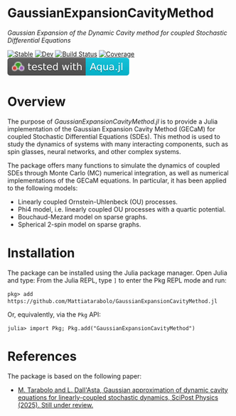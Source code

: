 # GaussianExpansionCavityMethod

*Gaussian Expansion of the Dynamic Cavity method for coupled Stochastic Differential Equations*

[![Stable](https://img.shields.io/badge/docs-stable-blue.svg)](https://Mattiatarabolo.github.io/GaussianExpansionCavityMethod.jl/stable/)
[![Dev](https://img.shields.io/badge/docs-dev-blue.svg)](https://Mattiatarabolo.github.io/GaussianExpansionCavityMethod.jl/dev/)
[![Build Status](https://github.com/Mattiatarabolo/GaussianExpansionCavityMethod.jl/actions/workflows/CI.yml/badge.svg?branch=main)](https://github.com/Mattiatarabolo/GaussianExpansionCavityMethod.jl/actions/workflows/CI.yml?query=branch%3Amain)
[![Coverage](https://codecov.io/gh/Mattiatarabolo/GaussianExpansionCavityMethod.jl/branch/main/graph/badge.svg)](https://codecov.io/gh/Mattiatarabolo/GaussianExpansionCavityMethod.jl)
[![Aqua](https://raw.githubusercontent.com/JuliaTesting/Aqua.jl/master/badge.svg)](https://github.com/JuliaTesting/Aqua.jl)


# Overview
The purpose of _GaussianExpansionCavityMethod.jl_ is to provide a Julia implementation of the Gaussian Expansion Cavity Method (GECaM) for coupled Stochastic Differential Equations (SDEs). This method is used to study the dynamics of systems with many interacting components, such as spin glasses, neural networks, and other complex systems.

The package offers many functions to simulate the dynamics of coupled SDEs through Monte Carlo (MC) numerical integration, as well as numerical implementations of the GECaM equations. In particular, it has been applied to the following models:
- Linearly coupled Ornstein-Uhlenbeck (OU) processes.
- Phi4 model, i.e. linearly coupled OU processes with a quartic potential.
- Bouchaud-Mezard model on sparse graphs.
- Spherical 2-spin model on sparse graphs.

# Installation

The package can be installed using the Julia package manager. Open Julia and type:
From the Julia REPL, type `]` to enter the Pkg REPL mode and run:

```julia-repl
pkg> add https://github.com/Mattiatarabolo/GaussianExpansionCavityMethod.jl
```

Or, equivalently, via the `Pkg` API:

```julia-repl
julia> import Pkg; Pkg.add("GaussianExpansionCavityMethod")
```

# References

The package is based on the following paper:
- [M. Tarabolo and L. Dall'Asta, Gaussian approximation of dynamic cavity equations for linearly-coupled stochastic dynamics, SciPost Physics (2025). Still under review.](https://scipost.org/submissions/scipost_202502_00024v2/) 